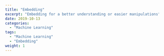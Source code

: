 ```yaml
---
title: "Embedding"
excerpt: "Embedding for a better understanding or easier manipulations"
date: 2019-10-13
categories:
  - "Machine Learning"
tags:
  - "Machine Learning"
  - "Embedding"
weight: 1
---
```


